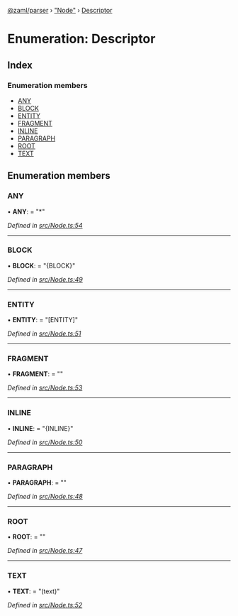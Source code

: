 [@zaml/parser](../README.md) › ["Node"](../modules/_node_.md) › [Descriptor](_node_.descriptor.md)

# Enumeration: Descriptor

## Index

### Enumeration members

* [ANY](_node_.descriptor.md#any)
* [BLOCK](_node_.descriptor.md#block)
* [ENTITY](_node_.descriptor.md#entity)
* [FRAGMENT](_node_.descriptor.md#fragment)
* [INLINE](_node_.descriptor.md#inline)
* [PARAGRAPH](_node_.descriptor.md#paragraph)
* [ROOT](_node_.descriptor.md#root)
* [TEXT](_node_.descriptor.md#text)

## Enumeration members

###  ANY

• **ANY**: = "*"

*Defined in [src/Node.ts:54](https://github.com/nexushubs/zaml-lang/blob/ee5fea7/packages/zaml-parser/src/Node.ts#L54)*

___

###  BLOCK

• **BLOCK**: = "{BLOCK}"

*Defined in [src/Node.ts:49](https://github.com/nexushubs/zaml-lang/blob/ee5fea7/packages/zaml-parser/src/Node.ts#L49)*

___

###  ENTITY

• **ENTITY**: = "[ENTITY]"

*Defined in [src/Node.ts:51](https://github.com/nexushubs/zaml-lang/blob/ee5fea7/packages/zaml-parser/src/Node.ts#L51)*

___

###  FRAGMENT

• **FRAGMENT**: = "<fragment>"

*Defined in [src/Node.ts:53](https://github.com/nexushubs/zaml-lang/blob/ee5fea7/packages/zaml-parser/src/Node.ts#L53)*

___

###  INLINE

• **INLINE**: = "{INLINE}"

*Defined in [src/Node.ts:50](https://github.com/nexushubs/zaml-lang/blob/ee5fea7/packages/zaml-parser/src/Node.ts#L50)*

___

###  PARAGRAPH

• **PARAGRAPH**: = "<paragraph>"

*Defined in [src/Node.ts:48](https://github.com/nexushubs/zaml-lang/blob/ee5fea7/packages/zaml-parser/src/Node.ts#L48)*

___

###  ROOT

• **ROOT**: = "<root>"

*Defined in [src/Node.ts:47](https://github.com/nexushubs/zaml-lang/blob/ee5fea7/packages/zaml-parser/src/Node.ts#L47)*

___

###  TEXT

• **TEXT**: = "(text)"

*Defined in [src/Node.ts:52](https://github.com/nexushubs/zaml-lang/blob/ee5fea7/packages/zaml-parser/src/Node.ts#L52)*
